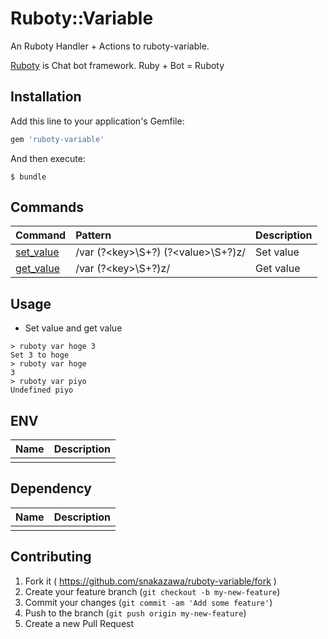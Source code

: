 # Ruboty::Variable

An Ruboty Handler + Actions to ruboty-variable.

[Ruboty](https://github.com/r7kamura/ruboty) is Chat bot framework. Ruby + Bot = Ruboty

## Installation

Add this line to your application's Gemfile:

```ruby
gem 'ruboty-variable'
```

And then execute:

    $ bundle

## Commands

|Command|Pattern|Description|
|:--|:--|:--|
|[set_value](#usage)|/var (?\<key\>\\S+?) (?\<value\>\\S+?)z/|Set value|
|[get_value](#usage)|/var (?\<key\>\\S+?)z/|Get value|

## Usage
* Set value and get value

~~~
> ruboty var hoge 3
Set 3 to hoge
> ruboty var hoge
3
> ruboty var piyo
Undefined piyo
~~~

## ENV

|Name|Description|
|:--|:--|
|||

## Dependency

|Name|Description|
|:--|:--|
|||

## Contributing

1. Fork it ( https://github.com/snakazawa/ruboty-variable/fork )
2. Create your feature branch (`git checkout -b my-new-feature`)
3. Commit your changes (`git commit -am 'Add some feature'`)
4. Push to the branch (`git push origin my-new-feature`)
5. Create a new Pull Request
